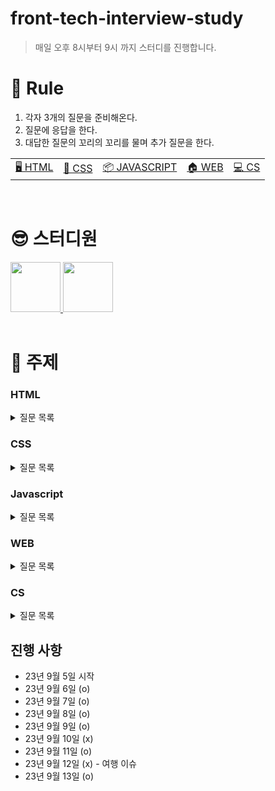 # front-tech-interview-study

> 매일 오후 8시부터 9시 까지 스터디를 진행합니다.

# 🔖 Rule

1. 각자 3개의 질문을 준비해온다.
2. 질문에 응답을 한다.
3. 대답한 질문의 꼬리의 꼬리를 물며 추가 질문을 한다.

<table>
  <tr>
    <td><a href='#html'>🖥️ HTML</a></td>
    <td><a href='#css'>📂 CSS</a></td>
    <td><a href='#javascript'>📦 JAVASCRIPT</a></td>
    <td><a href='#web'>🏠 WEB</a></td>
    <td><a href='#cs'>💻 CS</a></td>
  </tr>
</table>

<br/>

# 😎 스터디원

<div>
  <a href="https://github.com/in-ch">
    <img src="https://avatars.githubusercontent.com/u/49556566?s=400&u=c4e5b6932fbd0ecca42df294eda9591820a3a327&v=4" width="80" style="max-width: 100%;">
  </a>
  <a href="https://github.com/bumsly">
    <img src="https://avatars.githubusercontent.com/u/65000254?v=4" width="80" style="max-width: 100%;">
  </a>
</div>

<br/>

# 📌 주제

### HTML
<details>
  <summary>질문 목록</summary>

- [attribute랑 property의 차이점을 설명해주세요.](https://github.com/in-ch/tech-inverview-study/blob/master/html/README.md#html-attribute%EB%9E%91-property%EC%9D%98-%EC%B0%A8%EC%9D%B4%EC%A0%90%EC%9D%84-%EC%84%A4%EB%AA%85%ED%95%B4%EC%A3%BC%EC%84%B8%EC%9A%94)

</details>

### CSS

<details>
  <summary>질문 목록</summary>

- [px, em, rem에 대해서 설명해주세요.](https://github.com/in-ch/tech-inverview-study/blob/master/css/README.md#px-em-rem%EC%97%90-%EB%8C%80%ED%95%B4%EC%84%9C-%EC%84%A4%EB%AA%85%ED%95%B4%EC%A3%BC%EC%84%B8%EC%9A%94)
- [ next.js에서 css를 정의하기 위한 방법 중 선호하는 방식과 왜 그 방식을 선호하는지에 대해 설명해주세요.](https://github.com/in-ch/tech-inverview-study/blob/master/css/README.md#nextjs%EC%97%90%EC%84%9C-css%EB%A5%BC-%EC%A0%95%EC%9D%98%ED%95%98%EA%B8%B0-%EC%9C%84%ED%95%9C-%EB%B0%A9%EB%B2%95-%EC%A4%91-%EC%84%A0%ED%98%B8%ED%95%98%EB%8A%94-%EB%B0%A9%EC%8B%9D%EA%B3%BC-%EC%99%9C-%EA%B7%B8-%EB%B0%A9%EC%8B%9D%EC%9D%84-%EC%84%A0%ED%98%B8%ED%95%98%EB%8A%94%EC%A7%80%EC%97%90-%EB%8C%80%ED%95%B4-%EC%84%A4%EB%AA%85%ED%95%B4%EC%A3%BC%EC%84%B8%EC%9A%94)
- [position에 대해 설명해주세요.](https://github.com/in-ch/tech-inverview-study/blob/master/css/README.md#position%EC%97%90-%EB%8C%80%ED%95%B4-%EC%84%A4%EB%AA%85%ED%95%B4%EC%A3%BC%EC%84%B8%EC%9A%94)

</details>

### Javascript

<details>
  <summary>질문 목록</summary>
  
  - [화살표 함수랑 다른 일반 함수의 차이점을 알려주세요.](https://github.com/in-ch/tech-inverview-study/tree/master/javascript#%ED%99%94%EC%82%B4%ED%91%9C-%ED%95%A8%EC%88%98%EB%9E%91-%EB%8B%A4%EB%A5%B8-%EC%9D%BC%EB%B0%98-%ED%95%A8%EC%88%98%EC%9D%98-%EC%B0%A8%EC%9D%B4%EC%A0%90%EC%9D%80)
  - [화살표 함수에 this 객체가 없으므로써 예상 가능한 오류에 대해서 설명해주세요.](https://github.com/in-ch/tech-inverview-study/tree/master/javascript#%EB%8F%99%EB%93%B1-%EC%97%B0%EC%82%B0%EC%9E%90%EC%99%80-%EC%97%B0%EC%82%B0%EC%9E%90%EC%9D%98-%EC%B0%A8%EC%9D%B4%EC%A0%90%EC%9D%84-%EC%84%A4%EB%AA%85%ED%95%B4%EC%A3%BC%EC%84%B8%EC%9A%94)
  - [얕은 복사 vs 깊은 복사에 대해서 설명해주세요.](https://github.com/in-ch/tech-inverview-study/tree/master/javascript#%EC%96%95%EC%9D%80-%EB%B3%B5%EC%82%AC-vs-%EA%B9%8A%EC%9D%80-%EB%B3%B5%EC%82%AC%EC%97%90-%EB%8C%80%ED%95%B4%EC%84%9C-%EC%84%A4%EB%AA%85%ED%95%B4%EC%A3%BC%EC%84%B8%EC%9A%94)
  - [동등 연산자(==)와 연산자의 차이점(===)을 설명해주세요.](https://github.com/in-ch/tech-inverview-study/tree/master/javascript#%EB%8F%99%EB%93%B1-%EC%97%B0%EC%82%B0%EC%9E%90%EC%99%80-%EC%97%B0%EC%82%B0%EC%9E%90%EC%9D%98-%EC%B0%A8%EC%9D%B4%EC%A0%90%EC%9D%84-%EC%84%A4%EB%AA%85%ED%95%B4%EC%A3%BC%EC%84%B8%EC%9A%94)
  - [왜 호이스팅이 일어나고 호이스팅이 일어남으로써 발생 가능한 오류는?](https://github.com/in-ch/tech-inverview-study/tree/master/javascript#%EC%99%9C-%ED%98%B8%EC%9D%B4%EC%8A%A4%ED%8C%85%EC%9D%B4-%EC%9D%BC%EC%96%B4%EB%82%98%EA%B3%A0-%ED%98%B8%EC%9D%B4%EC%8A%A4%ED%8C%85%EC%9D%B4-%EC%9D%BC%EC%96%B4%EB%82%A8%EC%9C%BC%EB%A1%9C%EC%8D%A8-%EB%B0%9C%EC%83%9D-%EA%B0%80%EB%8A%A5%ED%95%9C-%EC%98%A4%EB%A5%98%EB%8A%94)
  - [제너레이터에 대해서 설명해주세요.](https://github.com/in-ch/tech-inverview-study/tree/master/javascript#%EC%A0%9C%EB%84%88%EB%A0%88%EC%9D%B4%ED%84%B0%EC%97%90-%EB%8C%80%ED%95%B4%EC%84%9C-%EC%84%A4%EB%AA%85%ED%95%B4%EC%A3%BC%EC%84%B8%EC%9A%94)
  - [실행 컨텍스트에 대해서 설명해주세요.](https://github.com/in-ch/tech-inverview-study/tree/master/javascript#%EC%8B%A4%ED%96%89-%EC%BB%A8%ED%85%8D%EC%8A%A4%ED%8A%B8%EC%97%90-%EB%8C%80%ED%95%B4%EC%84%9C-%EC%84%A4%EB%AA%85%ED%95%B4%EC%A3%BC%EC%84%B8%EC%9A%94)
  - [이벤트 버블링에 대해서 설명해주시고 방지하는 방법에 대해서 알려주세요.](https://github.com/in-ch/tech-inverview-study/tree/master/javascript#%EC%9D%B4%EB%B2%A4%ED%8A%B8-%EB%B2%84%EB%B8%94%EB%A7%81%EC%97%90-%EB%8C%80%ED%95%B4%EC%84%9C-%EC%84%A4%EB%AA%85%ED%95%B4%EC%A3%BC%EC%8B%9C%EA%B3%A0-%EB%B0%A9%EC%A7%80%ED%95%98%EB%8A%94-%EB%B0%A9%EB%B2%95%EC%97%90-%EB%8C%80%ED%95%B4%EC%84%9C-%EC%95%8C%EB%A0%A4%EC%A3%BC%EC%84%B8%EC%9A%94)
  - [this와 연관지어서 bind에 대해서 설명해주세요.](https://github.com/in-ch/tech-inverview-study/tree/master/javascript#this%EC%99%80-%EC%97%B0%EA%B4%80%EC%A7%80%EC%96%B4%EC%84%9C-bind%EC%97%90-%EB%8C%80%ED%95%B4%EC%84%9C-%EC%84%A4%EB%AA%85%ED%95%B4%EC%A3%BC%EC%84%B8%EC%9A%94)
  - [데이터 바인딩에 대해서 설명해주세요.](https://github.com/in-ch/tech-inverview-study/tree/master/javascript#%EC%96%91%EB%B0%A9%ED%96%A5-%EB%B0%94%EC%9D%B8%EB%94%A9%EA%B3%BC-%EB%8B%A8%EB%B0%A9%ED%96%A5-%EB%B0%94%EC%9D%B8%EB%94%A9%EC%97%90-%EB%8C%80%ED%95%B4%EC%84%9C-%EC%84%A4%EB%AA%85%ED%95%B4%EC%A3%BC%EC%84%B8%EC%9A%94)
  - [React hooks에 대한 장점을 설명해주세요.](https://github.com/in-ch/tech-inverview-study/tree/master/javascript#react-hooks%EC%97%90-%EB%8C%80%ED%95%9C-%EC%9E%A5%EC%A0%90%EC%9D%84-%EC%84%A4%EB%AA%85%ED%95%B4%EC%A3%BC%EC%84%B8%EC%9A%94)
  - [iterable 객체에 대해서 설명해주세요.](https://github.com/in-ch/tech-inverview-study/tree/master/javascript#iterable-%EA%B0%9D%EC%B2%B4%EC%97%90-%EB%8C%80%ED%95%B4%EC%84%9C-%EC%84%A4%EB%AA%85%ED%95%B4%EC%A3%BC%EC%84%B8%EC%9A%94)
  - [SEO 최적화 방법에 대해서 설명해주세요.](https://github.com/in-ch/tech-inverview-study/tree/master/javascript#seo-%EC%B5%9C%EC%A0%81%ED%99%94-%EB%B0%A9%EB%B2%95%EC%97%90-%EB%8C%80%ED%95%B4%EC%84%9C-%EC%84%A4%EB%AA%85%ED%95%B4%EC%A3%BC%EC%84%B8%EC%9A%94)
  - [자바스크립트의 메모리 관리에 대해 아는 대로 설명해주세요(*)](https://github.com/in-ch/tech-inverview-study/tree/master/javascript#%EC%9E%90%EB%B0%94%EC%8A%A4%ED%81%AC%EB%A6%BD%ED%8A%B8%EC%9D%98-%EB%A9%94%EB%AA%A8%EB%A6%AC-%EA%B4%80%EB%A6%AC%EC%97%90-%EB%8C%80%ED%95%B4-%EC%95%84%EB%8A%94-%EB%8C%80%EB%A1%9C-%EC%84%A4%EB%AA%85%ED%95%B4%EC%A3%BC%EC%84%B8%EC%9A%94)
  - [메모리 누수를 위해 해야할 것들을 알려주세요.](https://github.com/in-ch/tech-inverview-study/tree/master/javascript#%EB%A9%94%EB%AA%A8%EB%A6%AC-%EB%88%84%EC%88%98%EB%A5%BC-%EC%9C%84%ED%95%B4-%ED%95%B4%EC%95%BC%ED%95%A0-%EA%B2%83%EB%93%A4%EC%9D%84-%EC%95%8C%EB%A0%A4%EC%A3%BC%EC%84%B8%EC%9A%94)
  - [Promise와 Callback의 차이를 설명해주세요.](https://github.com/in-ch/tech-inverview-study/tree/master/javascript#promise%EC%99%80-callback%EC%9D%98-%EC%B0%A8%EC%9D%B4%EB%A5%BC-%EC%84%A4%EB%AA%85%ED%95%B4%EC%A3%BC%EC%84%B8%EC%9A%94)
  - [var, let, const의 차이를 설명해주세요.](https://github.com/in-ch/tech-inverview-study/tree/master/javascript#var-let-const%EC%9D%98-%EC%B0%A8%EC%9D%B4%EB%A5%BC-%EC%84%A4%EB%AA%85%ED%95%B4%EC%A3%BC%EC%84%B8%EC%9A%94)



</details>

### WEB

<details>
  <summary>질문 목록</summary>

- [MVC, MVVM 모델에 대해 설명해주세요.](https://github.com/in-ch/tech-inverview-study/blob/master/web/README.md#mvc-mvvm-%EB%AA%A8%EB%8D%B8%EC%97%90-%EB%8C%80%ED%95%B4-%EC%84%A4%EB%AA%85%ED%95%B4%EC%A3%BC%EC%84%B8%EC%9A%94)
- [HTTP와 HTTPS의 차이점은?](https://github.com/in-ch/tech-inverview-study/blob/master/web/README.md#http%EC%99%80-https%EC%9D%98-%EC%B0%A8%EC%9D%B4%EC%A0%90%EC%9D%80)
- [CORS 에러 - 정의, 특징, 해결 방법](https://github.com/in-ch/tech-inverview-study/blob/master/web/README.md#cors-%EC%97%90%EB%9F%AC---%EC%A0%95%EC%9D%98-%ED%8A%B9%EC%A7%95-%ED%95%B4%EA%B2%B0-%EB%B0%A9%EB%B2%95)
- [cors가 왜 등장했는지에 대해 설명해주세요.](https://github.com/in-ch/tech-inverview-study/blob/master/web/README.md#cors%EA%B0%80-%EC%99%9C-%EB%93%B1%EC%9E%A5%ED%96%88%EB%8A%94%EC%A7%80%EC%97%90-%EB%8C%80%ED%95%B4-%EC%84%A4%EB%AA%85%ED%95%B4%EC%A3%BC%EC%84%B8%EC%9A%94)
- [쿠키, 세션, 로컬 스토리지의 장단점](https://github.com/in-ch/tech-inverview-study/blob/master/web/README.md#%EC%BF%A0%ED%82%A4-%EC%84%B8%EC%85%98-%EB%A1%9C%EC%BB%AC-%EC%8A%A4%ED%86%A0%EB%A6%AC%EC%A7%80%EC%9D%98-%EC%9E%A5%EB%8B%A8%EC%A0%90)

</details>

### CS

<details>
  <summary>질문 목록</summary>

- [OOP의 특징에 대해 설명해주세요.](https://github.com/in-ch/tech-inverview-study/tree/master/cs#oop%EC%9D%98-%ED%8A%B9%EC%A7%95%EC%97%90-%EB%8C%80%ED%95%B4-%EC%84%A4%EB%AA%85%ED%95%B4%EC%A3%BC%EC%84%B8%EC%9A%94)

</details>

## 진행 사항 

- 23년 9월 5일 시작
- 23년 9월 6일 (o)
- 23년 9월 7일 (o)
- 23년 9월 8일 (o)
- 23년 9월 9일 (o)
- 23년 9월 10일 (x) 
- 23년 9월 11일 (o)
- 23년 9월 12일 (x) - 여행 이슈
- 23년 9월 13일 (o)